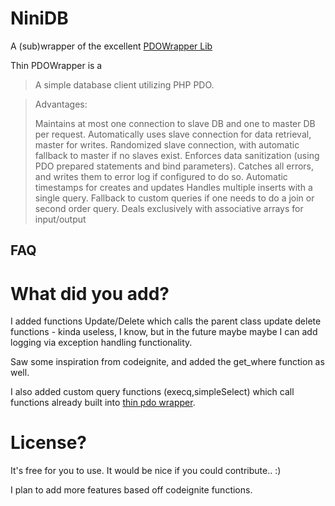 NiniDB
======

A (sub)wrapper of the excellent [PDOWrapper Lib](https://github.com/mikehenrty/thin-pdo-wrapper/ "PDOWrapper lib") 

Thin PDOWrapper is a

> A simple database client utilizing PHP PDO.

> Advantages:
>
> Maintains at most one connection to slave DB and one to master DB per request.
> Automatically uses slave connection for data retrieval, master for writes.
> Randomized slave connection, with automatic fallback to master if no slaves exist.
> Enforces data sanitization (using PDO prepared statements and bind parameters).
> Catches all errors, and writes them to error log if configured to do so.
> Automatic timestamps for creates and updates
> Handles multiple inserts with a single query.
> Fallback to custom queries if one needs to do a join or second order query.
> Deals exclusively with associative arrays for input/output



FAQ
---

What did you add?
================
I added functions Update/Delete which calls the parent class update delete functions - kinda useless, I know, but in the future maybe maybe I can  add logging via exception handling functionality.

Saw some inspiration from codeignite, and added the get_where function as well.

I also added custom query functions (execq,simpleSelect) which call functions already built into [thin pdo wrapper](https://github.com/mikehenrty/thin-pdo-wrapper "Thin PDO Wrapper github").

License?
========
It's free for you to use. It would be nice if you could contribute.. :) 

I plan to add more features based off codeignite functions.
